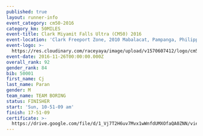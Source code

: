 ```yaml
---
published: true
layout: runner-info
event_category: cm50-2016
category_km: 50MILES
event-title: Clark Miyamit Falls Ultra (CM50) 2016
event-location: 'Clark Freeport Zone, 2010 Mabalacat, Pampanga, Philippines'
event-logo: >-
  https://res.cloudinary.com/raceyaya/image/upload/v1570607412/logo/cm50_p8ydpq.jpg
event-date: 2016-11-26T00:00:00.000Z
overall_rank: 92
gender_rank: 84
bib: 50001
first_name: Cj
last_name: Paran
gender: M
team_name: TEAM BORING
status: FINISHER
start: 'Sun, 10-51-09 am'
finish: 17-51-09
certificate: >-
  https://drive.google.com/file/d/1_Vj7T2H6uv7Mvx1wWnfdUMXOfaQA0ZNN/view?usp=sharing
---
```

